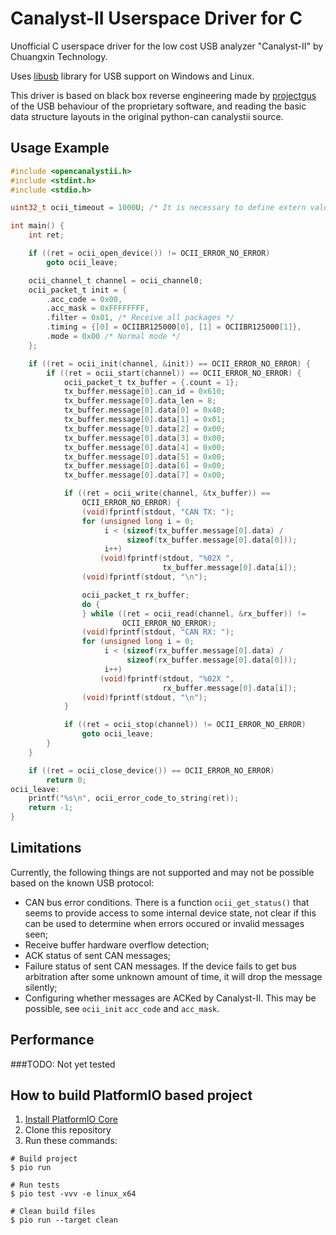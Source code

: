 # Canalyst-II Userspace Driver for C

Unofficial C userspace driver for the low cost USB analyzer "Canalyst-II" by Chuangxin Technology.

Uses [libusb](https://libusb.info/) library for USB support on Windows and Linux.

This driver is based on black box reverse engineering made by [projectgus](https://github.com/projectgus/python-canalystii) of the USB behaviour of the proprietary software, and reading the basic data structure layouts in the original python-can canalystii source.

## Usage Example

```c
#include <opencanalystii.h>
#include <stdint.h>
#include <stdio.h>

uint32_t ocii_timeout = 1000U; /* It is necessary to define extern value */

int main() {
    int ret;

    if ((ret = ocii_open_device()) != OCII_ERROR_NO_ERROR)
        goto ocii_leave;

    ocii_channel_t channel = ocii_channel0;
    ocii_packet_t init = {
        .acc_code = 0x00,
        .acc_mask = 0xFFFFFFFF,
        .filter = 0x01, /* Receive all packages */
        .timing = {[0] = OCIIBR125000[0], [1] = OCIIBR125000[1]},
        .mode = 0x00 /* Normal mode */
    };

    if ((ret = ocii_init(channel, &init)) == OCII_ERROR_NO_ERROR) {
        if ((ret = ocii_start(channel)) == OCII_ERROR_NO_ERROR) {
            ocii_packet_t tx_buffer = {.count = 1};
            tx_buffer.message[0].can_id = 0x610;
            tx_buffer.message[0].data_len = 8;
            tx_buffer.message[0].data[0] = 0x40;
            tx_buffer.message[0].data[1] = 0x01;
            tx_buffer.message[0].data[2] = 0x00;
            tx_buffer.message[0].data[3] = 0x00;
            tx_buffer.message[0].data[4] = 0x00;
            tx_buffer.message[0].data[5] = 0x00;
            tx_buffer.message[0].data[6] = 0x00;
            tx_buffer.message[0].data[7] = 0x00;

            if ((ret = ocii_write(channel, &tx_buffer)) ==
                OCII_ERROR_NO_ERROR) {
                (void)fprintf(stdout, "CAN TX: ");
                for (unsigned long i = 0;
                     i < (sizeof(tx_buffer.message[0].data) /
                          sizeof(tx_buffer.message[0].data[0]));
                     i++)
                    (void)fprintf(stdout, "%02X ",
                                  tx_buffer.message[0].data[i]);
                (void)fprintf(stdout, "\n");

                ocii_packet_t rx_buffer;
                do {
                } while ((ret = ocii_read(channel, &rx_buffer)) !=
                         OCII_ERROR_NO_ERROR);
                (void)fprintf(stdout, "CAN RX: ");
                for (unsigned long i = 0;
                     i < (sizeof(rx_buffer.message[0].data) /
                          sizeof(rx_buffer.message[0].data[0]));
                     i++)
                    (void)fprintf(stdout, "%02X ",
                                  rx_buffer.message[0].data[i]);
                (void)fprintf(stdout, "\n");
            }

            if ((ret = ocii_stop(channel)) != OCII_ERROR_NO_ERROR)
                goto ocii_leave;
        }
    }

    if ((ret = ocii_close_device()) == OCII_ERROR_NO_ERROR)
        return 0;
ocii_leave:
    printf("%s\n", ocii_error_code_to_string(ret));
    return -1;
}
```

## Limitations

Currently, the following things are not supported and may not be possible based on the known USB protocol:

* CAN bus error conditions. There is a function `ocii_get_status()` that seems to provide access to some internal device state, not clear if this can be used to determine when errors occured or invalid messages seen;
* Receive buffer hardware overflow detection;
* ACK status of sent CAN messages;
* Failure status of sent CAN messages. If the device fails to get bus arbitration after some unknown amount of time, it will drop the message silently;
* Configuring whether messages are ACKed by Canalyst-II. This may be possible, see `ocii_init` `acc_code` and `acc_mask`.

## Performance

###TODO: Not yet tested

## How to build PlatformIO based project

1. [Install PlatformIO Core](https://docs.platformio.org/page/core.html)
2. Сlone this repository
3. Run these commands:

```shell
# Build project
$ pio run

# Run tests
$ pio test -vvv -e linux_x64

# Clean build files
$ pio run --target clean
```
